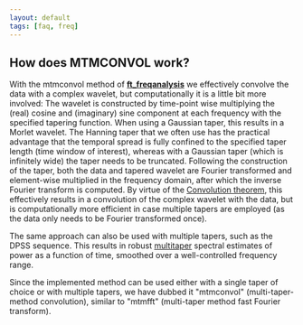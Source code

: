 ```yaml
---
layout: default
tags: [faq, freq]
---
```


## How does MTMCONVOL work?

With the mtmconvol method of **[ft_freqanalysis](/reference/ft_freqanalysis)** we effectively convolve the data with a complex wavelet, but computationally it is a little bit more involved: The wavelet is constructed by time-point wise multiplying the (real) cosine and (imaginary) sine component at each frequency with the specified tapering function. When using a Gaussian taper, this results in a Morlet wavelet. The Hanning taper that we often use has the practical advantage that the temporal spread is fully confined to the specified taper length (time window of interest), whereas with a Gaussian taper (which is infinitely wide) the taper needs to be truncated. Following the construction of the taper, both the data and tapered wavelet are Fourier transformed and element-wise multiplied in the frequency domain, after which the inverse Fourier transform is computed. By virtue of the [Convolution theorem](https://en.wikipedia.org/wiki/Convolution_theorem), this effectively results in a convolution of the complex wavelet with the data, but is computationally more efficient in case multiple tapers are employed (as the data only needs to be Fourier transformed once). 

The same approach can also be used with multiple tapers, such as the DPSS sequence. This results in robust [multitaper](https://en.wikipedia.org/wiki/Multitaper) spectral estimates of power as a function of time, smoothed over a well-controlled frequency range.

Since the implemented method can be used either with a single taper of choice or with multiple tapers, we have dubbed it "mtmconvol" (multi-taper-method convolution), similar to "mtmfft" (multi-taper method fast Fourier transform).

